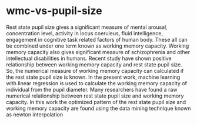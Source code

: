 # wmc-vs-pupil-size
Rest state pupil size gives a significant measure of mental arousal, concentration level, activity in 
locus coeruleus, fluid intelligence, engagement in cognitive task related factors of human body. These all can be 
combined under one term known as working memory capacity. Working memory capacity also gives significant 
measure of schizophrenia and other intellectual disabilities in humans. Recent study have shown positive 
relationship between working memory capacity and rest state pupil size. So, the numerical measure of working 
memory capacity can calculated if the rest state pupil size is known. In the present work, machine learning with 
linear regression is used to calculate the working memory capacity of individual from the pupil diameter. Many 
researchers have found a raw numerical relationship between rest state pupil size and working memory capacity. 
In this work the optimized pattern of the rest state pupil size and working memory capacity are found using the 
data mining technique known as newton interpolation
